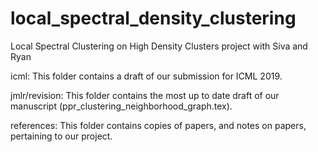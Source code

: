 # local_spectral_density_clustering
Local Spectral Clustering on High Density Clusters project with Siva and Ryan

icml: This folder contains a draft of our submission for ICML 2019.

jmlr/revision: This folder contains the most up to date draft of our manuscript (ppr_clustering_neighborhood_graph.tex).

references: This folder contains copies of papers, and notes on papers, pertaining to our project.
